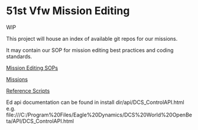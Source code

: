 # 51st Vfw Mission Editing

WIP

This project will house an index of available git repos for our missions.

It may contain our SOP for mission editing best practices and coding standards.

[Mission Editing SOPs](./documentation/missionsEditingSOPs.md)

[Missions](./documentation/missions.md)

[Reference Scripts](./documentation/referenceScripts.md)

Ed api documentation can be found in install dir/api/DCS_ControlAPI.html
e.g. file:///C:/Program%20Files/Eagle%20Dynamics/DCS%20World%20OpenBeta/API/DCS_ControlAPI.html
